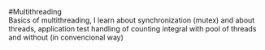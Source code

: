 #Multithreading </br> Basics of multithreading, I learn about synchronization (mutex) and about threads, application test handling of counting integral with pool of threads and without (in convencional way)
